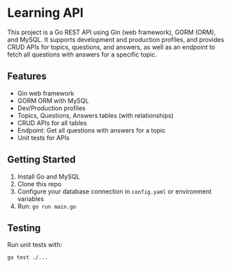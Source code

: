# Learning API

This project is a Go REST API using Gin (web framework), GORM (ORM), and MySQL. It supports development and production profiles, and provides CRUD APIs for topics, questions, and answers, as well as an endpoint to fetch all questions with answers for a specific topic.

## Features
- Gin web framework
- GORM ORM with MySQL
- Dev/Production profiles
- Topics, Questions, Answers tables (with relationships)
- CRUD APIs for all tables
- Endpoint: Get all questions with answers for a topic
- Unit tests for APIs

## Getting Started
1. Install Go and MySQL
2. Clone this repo
3. Configure your database connection in `config.yaml` or environment variables
4. Run: `go run main.go`

## Testing
Run unit tests with:
```
go test ./...
```
